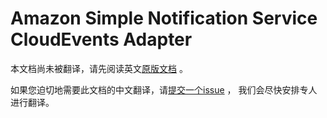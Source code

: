 # Amazon Simple Notification Service CloudEvents Adapter

本文档尚未被翻译，请先阅读英文[原版文档](../../../adapters/aws-sns.md) 。

如果您迫切地需要此文档的中文翻译，请[提交一个issue](https://github.com/cloudevents/spec/issues) ，
我们会尽快安排专人进行翻译。